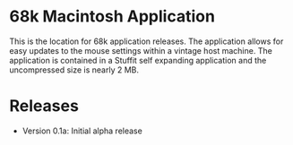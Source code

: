 # 68k Macintosh Application

This is the location for 68k application releases. The application allows for easy updates to the mouse settings within a vintage host machine. The application is contained in a Stuffit self expanding application and the uncompressed size is nearly 2 MB.

# Releases

- Version 0.1a: Initial alpha release
